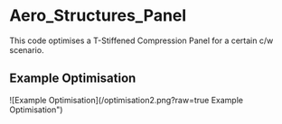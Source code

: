 # Aero_Structures_Panel
This code optimises a T-Stiffened Compression Panel for a certain c/w scenario.

## Example Optimisation
![Example Optimisation](/optimisation2.png?raw=true Example Optimisation")
